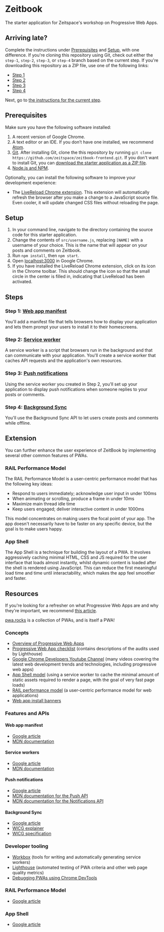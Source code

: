# Zeitbook

The starter application for Zeitspace's workshop on Progressive Web Apps.

## Arriving late?

Complete the instructions under [Prerequisites](#prerequisites) and [Setup](#setup), with one difference. If you're cloning this repository using Git, check out either the `step-1`, `step-2`, `step-3`, or `step-4` branch based on the current step. If you're downloading this repository as a ZIP file, use one of the following links:

- [Step 1](https://github.com/zeitspace/zeitbook-frontend/archive/step-1.zip)
- [Step 2](https://github.com/zeitspace/zeitbook-frontend/archive/step-2.zip)
- [Step 3](https://github.com/zeitspace/zeitbook-frontend/archive/step-3.zip)
- [Step 4](https://github.com/zeitspace/zeitbook-frontend/archive/step-4.zip)

Next, go to [the instructions for the current step](#steps).

## Prerequisites

Make sure you have the following software installed:

1. A recent version of Google Chrome.
1. A text editor or an IDE. If you don’t have one installed, we recommend [Atom](https://atom.io).
1. [Git](https://git-scm.com). After installing Git, clone the this repository by running `git clone https://github.com/zeitspace/zeitbook-frontend.git`. If you don't want to install Git, you can [download the starter application as a ZIP file](https://github.com/zeitspace/zeitbook-frontend/archive/master.zip).
1. [Node.js and NPM](https://nodejs.org/en/download/).

Optionally, you can install the following software to improve your development experience:

- The [LiveReload Chrome extension](https://chrome.google.com/webstore/detail/livereload/jnihajbhpnppcggbcgedagnkighmdlei?hl=en). This extension will automatically refresh the browser after you make a change to a JavaScript source file. Even cooler, it will update changed CSS files without reloading the page.

## Setup

1. In your command line, navigate to the directory containing the source code for this starter application.
1. Change the contents of `src/username.js`, replacing `[NAME]` with a username of your choice. This is the name that will appear on your posts and comments on Zeitbook.
1. Run `npm install`, then `npm start`.
1. Open [localhost:3000](localhost:3000) in Google Chrome.
1. If you have installed the LiveReload Chrome extension, click on its icon in the Chrome toolbar. This should change the icon so that the small circle in the center is filled in, indicating that LiveReload has been activated.

## Steps

### Step 1: [Web app manifest](./steps/01-web-app-manifest.md)

You'll add a manifest file that tells browsers how to display your application and lets them prompt your users to install it to their homescreens.

### Step 2: [Service worker](./steps/02-service-worker.md)

A service worker is a script that browsers run in the background and that can communicate with your application. You'll create a service worker that caches API requests and the application's own resources.

### Step 3: [Push notifications](./steps/03-push-notifications.md)

Using the service worker you created in Step 2, you'll set up your application to display push notifications when someone replies to your posts or comments.

### Step 4: [Background Sync](./steps/04-background-sync.md)

You'll use the Background Sync API to let users create posts and comments while offline.

## Extension
You can further enhance the user experience of ZeitBook by implementing several other common features of PWAs.

### RAIL Performance Model
The RAIL Performance Model is a user-centric performance model that has the following key ideas:
- Respond to users immediately; acknowledge user input in under 100ms
- When animating or scrolling, produce a frame in under 10ms
- Maximize main thread idle time
- Keep users engaged; deliver interactive content in under 1000ms

This model concentrates on making users the focal point of your app. The app doesn't necessarily have to be faster on any specific device, but the goal is to make users happy.

### App Shell
The App Shell is a technique for building the layout of a PWA. It involves aggressively caching minimal HTML, CSS and JS required for the user interface that loads almost instantly, whilst dynamic content is loaded after the shell is rendered using JavaScript. This can reduce the first meaningful load time and time until interactability, which makes the app feel smoother and faster.

## Resources

If you're looking for a refresher on what Progressive Web Apps are and why they're important, we recommend [this article](https://blog.ionic.io/what-is-a-progressive-web-app/).

[pwa.rocks](https://pwa.rocks/) is a collection of PWAs, and is itself a PWA!

### Concepts

- [Overview of Progressive Web Apps](https://developers.google.com/web/progressive-web-apps/)
- [Progressive Web App checklist](https://developers.google.com/web/progressive-web-apps/checklist) (contains descriptions of the audits used by Lighthouse)
- [Google Chrome Developers Youtube Channel](https://www.youtube.com/user/ChromeDevelopers/videos) (many videos covering the latest web development trends and technologies, including progressive web apps)
- [App Shell model](https://developers.google.com/web/fundamentals/architecture/app-shell) (using a service worker to cache the minimal amount of static assets required to render a page, with the goal of very fast page loads)
- [RAIL performance model](https://developers.google.com/web/fundamentals/performance/rail) (a user-centric performance model for web applications)
- [Web app install banners](https://developers.google.com/web/fundamentals/app-install-banners/)

### Features and APIs

#### Web app manifest

- [Google article](https://developers.google.com/web/fundamentals/web-app-manifest/)
- [MDN documentation](https://developer.mozilla.org/en-US/docs/Web/Manifest)

#### Service workers

- [Google article](https://developers.google.com/web/fundamentals/primers/service-workers/)
- [MDN documentation](https://developer.mozilla.org/en-US/docs/Web/API/Service_Worker_API)

#### Push notifications

- [Google article](https://developers.google.com/web/fundamentals/push-notifications/)
- [MDN documentation for the Push API](https://developer.mozilla.org/en-US/docs/Web/API/Push_API)
- [MDN documentation for the Notifications API](https://developer.mozilla.org/en-US/docs/Web/API/Notifications_API)

#### Background Sync

- [Google article](https://developers.google.com/web/updates/2015/12/background-sync)
- [WICG explainer](https://github.com/WICG/BackgroundSync/blob/master/explainer.md)
- [WICG specification](https://wicg.github.io/BackgroundSync/spec/)

### Developer tooling

- [Workbox](https://developers.google.com/web/tools/workbox/) (tools for writing and automatically generating service workers)
- [Lighthouse](https://developers.google.com/web/tools/lighthouse/) (automated testing of PWA criteria and other web page quality metrics)
- [Debugging PWAs using Chrome DevTools](https://developers.google.com/web/tools/chrome-devtools/progressive-web-apps)

### RAIL Performance Model
- [Google article](https://developers.google.com/web/fundamentals/performance/rail)

### App Shell
- [Google article](https://developers.google.com/web/fundamentals/architecture/app-shell)
